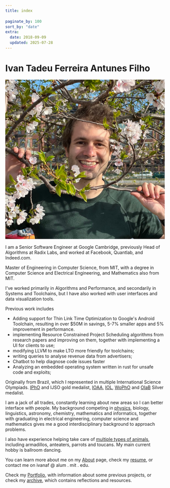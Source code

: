 ```yaml
---
title: index

paginate_by: 100
sort_by: "date"
extra:
  date: 2018-09-09
  updated: 2025-07-28
---
```

<div class="c index-intro">

# Ivan Tadeu Ferreira Antunes Filho
![IMG_2359~2](jpg/IMG_2359~2.jpg)

</div>

I am a Senior Software Engineer at Google Cambridge, previously Head of Algorithms at Radix Labs, and worked at Facebook, Quantlab, and Indeed.com.

Master of Engineering in Computer Science, from MIT, with a degree in Computer Science and Electrical Engineering, and Mathematics also from MIT. 

I've worked primarily in Algorithms and Performance, and secondarily in Systems and Toolchains, but I have also worked with user interfaces and data visualization tools. 

Previous work includes 
- Adding support for Thin Link Time Optimization to Google's Android Toolchain, resulting in over $50M in savings, 5-7% smaller apps and 5% improvement in performance.
- implementing Resource Constrained Project Scheduling algorithms from research papers and improving on them, together with implementing a UI for clients to use; 
- modifying LLVM to make LTO more friendly for toolchains; 
- writing queries to analyse revenue data from advertisers;
- Chatbot to help diagnose code issues faster
- Analyzing an embedded operating system written in rust for unsafe code and exploits;

Originally from Brazil, which I represented in multiple International Science Olympiads. [IPhO](https://ipho-unofficial.org/timeline/2012/individual) and IJSO gold medalist, [IOAA](https://www.gov.br/mast/pt-br/assuntos/noticias/2012/agosto/brasil-encerra-participacao-na-olimpiada-de-astronomia-com-tres-medalhas), [IOL](https://ioling.org/results/2012), [WoPhO](https://web.archive.org/web/20130807045700/http://www.wopho.org/news-news.php?id=29) and [OIaB](https://olimpiadadebiologia.edu.es/wp-content/uploads/2014/09/ResultadosOIAB-2012.pdf) Silver medalist.

I am a jack of all trades, constantly learning about new areas so I can better interface with people. My background competing in [physics](https://ipho-unofficial.org/timeline/2012/individual), biology, linguistics, astronomy, chemistry, mathematics and informatics, together with graduating in electrical engineering, computer science and mathematics gives me a good interdisciplinary background to approach problems. 

I also have experience helping take care of [multiple types of animals](me_and_animals.md), including armadillos, anteaters, parrots and toucans. My main current hobby is ballroom dancing.

You can learn more about me on my [About](about.md) page, check my [resume](resume.md), or  contact me on ivanaf @ alum . mit . edu.

Check my [Portfolio](portfolio.md), with information about some previous projects, or check my [archive](archive/_index.md),  which contains reflections and resources.



